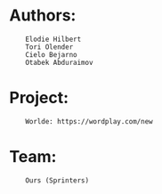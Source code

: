 # Authors: 
        Elodie Hilbert
        Tori Olender
        Cielo Bejarno
        Otabek Abduraimov

# Project:
        Worlde: https://wordplay.com/new
        
# Team:   
        Ours (Sprinters)
